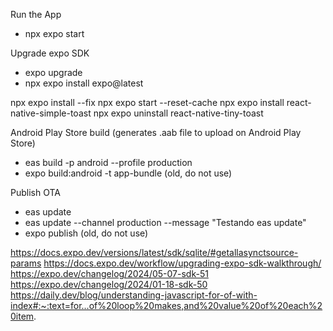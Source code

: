 Run the App
- npx expo start 

Upgrade expo SDK
- expo upgrade
- npx expo install expo@latest

npx expo install --fix
npx expo start --reset-cache
npx expo install react-native-simple-toast
npx expo uninstall react-native-tiny-toast

Android Play Store build (generates .aab file to upload on Android Play Store)
- eas build -p android --profile production
- expo build:android -t app-bundle (old, do not use)

Publish OTA
- eas update
- eas update --channel production --message "Testando eas update"
- expo publish (old, do not use)



https://docs.expo.dev/versions/latest/sdk/sqlite/#getallasynctsource-params
https://docs.expo.dev/workflow/upgrading-expo-sdk-walkthrough/
https://expo.dev/changelog/2024/05-07-sdk-51
https://expo.dev/changelog/2024/01-18-sdk-50
https://daily.dev/blog/understanding-javascript-for-of-with-index#:~:text=for...of%20loop%20makes,and%20value%20of%20each%20item.



